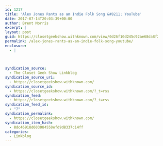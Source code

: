 ```yaml
---
id: 1217
title: 'Alex Jones Rants as an Indie Folk Song &#8211; YouTube'
date: 2017-07-14T20:03:39+00:00
author: Brent Morris
excerpt: |
layout: post
guid: https://closetgeekshow.withknown.com/view/0d26f10d245c92ae68da8f2eb345d40e
permalink: /alex-jones-rants-as-an-indie-folk-song-youtube/
enclosure:
  - |
    
    
    
syndication_source:
  - The Closet Geek Show Linkblog
syndication_source_uri:
  - https://closetgeekshow.withknown.com/
syndication_source_id:
  - https://closetgeekshow.withknown.com/?_t=rss
syndication_feed:
  - https://closetgeekshow.withknown.com/?_t=rss
syndication_feed_id:
  - "7"
syndication_permalink:
  - https://closetgeekshow.withknown.com/
syndication_item_hash:
  - 8dc46918d603084550efd9d8337c14ff
categories:
  - Linkblog
---
```

<div class="known-bookmark">
</div>

<div>
</div>
